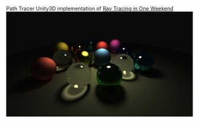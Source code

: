 Path Tracer
Unity3D implementation of [Ray Tracing in One Weekend](https://www.amazon.com/Ray-Tracing-Weekend-Minibooks-Book-ebook/dp/B01B5AODD8)
![Result Image](https://github.com/Shenc0411/PathTracer/blob/master/result.jpg "Result Image")
